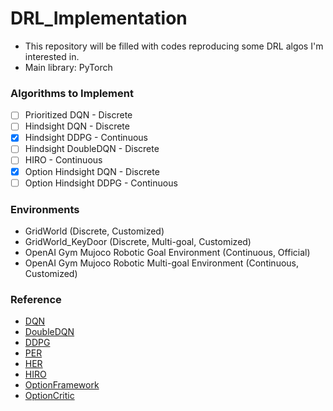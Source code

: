 # DRL_Implementation

- This repository will be filled with codes reproducing some DRL algos I'm interested in.
- Main library: PyTorch

### Algorithms to Implement
- [ ] Prioritized DQN - Discrete
- [ ] Hindsight DQN - Discrete
- [X] Hindsight DDPG - Continuous
- [ ] Hindsight DoubleDQN - Discrete
- [ ] HIRO - Continuous
- [X] Option Hindsight DQN - Discrete
- [ ] Option Hindsight DDPG - Continuous

### Environments
* GridWorld (Discrete, Customized)
* GridWorld_KeyDoor (Discrete, Multi-goal, Customized)
* OpenAI Gym Mujoco Robotic Goal Environment (Continuous, Official)
* OpenAI Gym Mujoco Robotic Multi-goal Environment (Continuous, Customized)

### Reference
* [DQN](https://www.nature.com/articles/nature14236?wm=book_wap_0005)
* [DoubleDQN](https://www.aaai.org/ocs/index.php/AAAI/AAAI16/paper/viewPaper/12389)
* [DDPG](https://arxiv.org/abs/1509.02971)
* [PER](https://arxiv.org/abs/1511.05952)
* [HER](http://papers.nips.cc/paper/7090-hindsight-experience-replay)
* [HIRO](http://papers.nips.cc/paper/7591-data-efficient-hierarchical-reinforcement-learning.pdf)
* [OptionFramework](https://www.sciencedirect.com/science/article/pii/S0004370299000521)
* [OptionCritic](https://www.aaai.org/ocs/index.php/AAAI/AAAI17/paper/viewPaper/14858)
